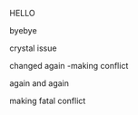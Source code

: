 HELLO

byebye

crystal issue

changed again -making conflict

again and again

making fatal conflict